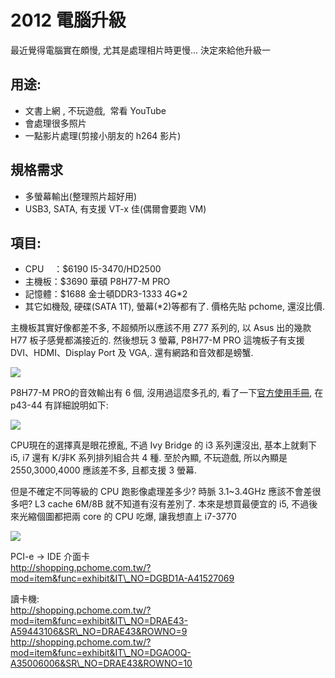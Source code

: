 # 2012 電腦升級


最近覺得電腦實在頗慢, 尤其是處理相片時更慢... 決定來給他升級一  
  
## 用途:

*   文書上網 , 不玩遊戲,  常看 YouTube
*   會處理很多照片
*   一點影片處理(剪接小朋友的 h264 影片)

## 規格需求 

*   多螢幕輸出(整理照片超好用)
*   USB3, SATA, 有支援 VT-x 佳(偶爾會要跑 VM)

## 項目:  

*   CPU    ：$6190 I5-3470/HD2500
*   主機板：$3690 華碩 P8H77-M PRO
*   記憶體：$1688 金士頓DDR3-1333 4G\*2
*   其它如機殼, 硬碟(SATA 1T), 螢幕(\*2)等都有了. 價格先貼 pchome, 還沒比價.

  
主機板其實好像都差不多, 不超頻所以應該不用 Z77 系列的, 以 Asus 出的幾款 H77 板子感覺都滿接近的. 然後想玩 3 螢幕, P8H77-M PRO 這塊板子有支援  DVI、HDMI、Display Port 及 VGA,. 還有網路和音效都是螃蟹.   

[![](http://3.bp.blogspot.com/-ylIFmDU3IsI/UAQUR21eJPI/AAAAAAAAB-0/rX32HIs0BQM/s1600/16559.jpg)](http://3.bp.blogspot.com/-ylIFmDU3IsI/UAQUR21eJPI/AAAAAAAAB-0/rX32HIs0BQM/s1600/16559.jpg)

P8H77-M PRO的音效輸出有 6 個, 沒用過這麼多孔的, 看了一下[官方使用手冊](http://tw.asus.com/Motherboards/Intel_Socket_1155/P8H77M_PRO/#download), 在p43-44 有詳細說明如下:

[![](http://1.bp.blogspot.com/-K9LHxsg_Z78/UAQaATIH6NI/AAAAAAAAB_M/OODVcZBxBI4/s1600/s.jpg)](http://1.bp.blogspot.com/-K9LHxsg_Z78/UAQaATIH6NI/AAAAAAAAB_M/OODVcZBxBI4/s1600/s.jpg)
  
CPU現在的選擇真是眼花撩亂, 不過 Ivy Bridge 的 i3 系列還沒出, 基本上就剩下 i5, i7 還有 K/非K 系列排列組合共 4 種. 至於內顯, 不玩遊戲, 所以內顯是 2550,3000,4000 應該差不多, 且都支援 3 螢幕.  
  
但是不確定不同等級的 CPU 跑影像處理差多少? 時脈 3.1~3.4GHz 應該不會差很多吧? L3 cache 6M/8B 就不知道有沒有差別了. 本來是想買最便宜的 i5, 不過後來光縮個圖都把兩 core 的 CPU 吃爆, 讓我想直上 i7-3770  

[![](http://1.bp.blogspot.com/-yzwkQfPI7TU/UAQq3KBV9gI/AAAAAAAAB_c/G0p2vVqfjzA/s1600/ivb-desktop-processors.jpg)](http://1.bp.blogspot.com/-yzwkQfPI7TU/UAQq3KBV9gI/AAAAAAAAB_c/G0p2vVqfjzA/s1600/ivb-desktop-processors.jpg)

PCI-e -> IDE 介面卡  
http://shopping.pchome.com.tw/?mod=item&func=exhibit&IT\_NO=DGBD1A-A41527069  
  
讀卡機:  
http://shopping.pchome.com.tw/?mod=item&func=exhibit&IT\_NO=DRAE43-A59443106&SR\_NO=DRAE43&ROWNO=9  
http://shopping.pchome.com.tw/?mod=item&func=exhibit&IT\_NO=DGAO0Q-A35006006&SR\_NO=DRAE43&ROWNO=10
